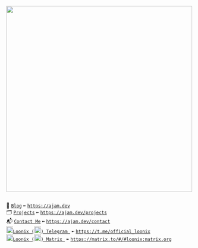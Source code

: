<!---
<a href="https://linktr.ee/Azathothas"> <img src="https://user-images.githubusercontent.com/58171889/278577982-16f7abbc-67ef-499b-a883-a0c9c3c63364.png" title="Whereabouts"> <a/>
-->

<p align="justify">
    <a href="https://github.com/Azathothas">
        <img src="https://github.com/Azathothas/Azathothas/assets/58171889/2f94d275-27ef-4d0c-b68c-5759fc6fa2e4" width="500"></a>
    <br>
  <!---
  <img src="https://github.com/Azathothas/Azathothas/assets/58171889/69e5da31-9885-4be4-a091-4301e26dd7e4" width="200" />
  -->  
<div style="text-align: justify;">
    <ul style="list-style-type: none; padding: 0; display: inline-block; text-align: justify;">
        <li>📔 <a href="https://ajam.dev"><code>Blog</code></a> <code>➼</code> <a href="https://ajam.dev"><code>https://ajam.dev</code></a></li>
        <li>🗂️ <a href="https://ajam.dev/projects"><code>Projects</code></a> <code>➼</code> <a href="https://ajam.dev/projects"><code>https://ajam.dev/projects</code></a></li>
        <li>📬 <a href="https://ajam.dev/contact"><code>Contact Me</code></a> <code>➼</code> <a href="https://ajam.dev/contact"><code>https://ajam.dev/contact</code></a></li>
        <li><a href="https://t.me/official_loonix"><img src="https://github.com/user-attachments/assets/2edc90b9-606e-4bfc-89f3-2a758b2f0377" width="18" height="18"><code>Loonix (<img src="https://github.com/user-attachments/assets/abc35eee-c9c9-4023-9035-d440b56cac4c" width="18" height="18">) Telegram </code></a> <code>➼</code> <a href="https://t.me/official_loonix"><code>https://t.me/official_loonix</code></a></li>
        <li><a href="https://matrix.to/#/#loonix:matrix.org"><img src="https://github.com/user-attachments/assets/1dcd4a64-2fec-4f4f-926a-e61313b6b646" width="18" height="18"><code>Loonix (<img src="https://github.com/user-attachments/assets/abc35eee-c9c9-4023-9035-d440b56cac4c" width="18" height="18">) Matrix </code></a> <code>➼</code> <a href="https://matrix.to/#/#loonix:matrix.org"><code>https://matrix.to/#/#loonix:matrix.org</code></a></li>
    </ul>
</div>
</p>
